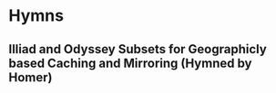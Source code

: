 # Hymns
## Illiad and Odyssey Subsets for Geographicly based Caching and Mirroring (Hymned by Homer)

